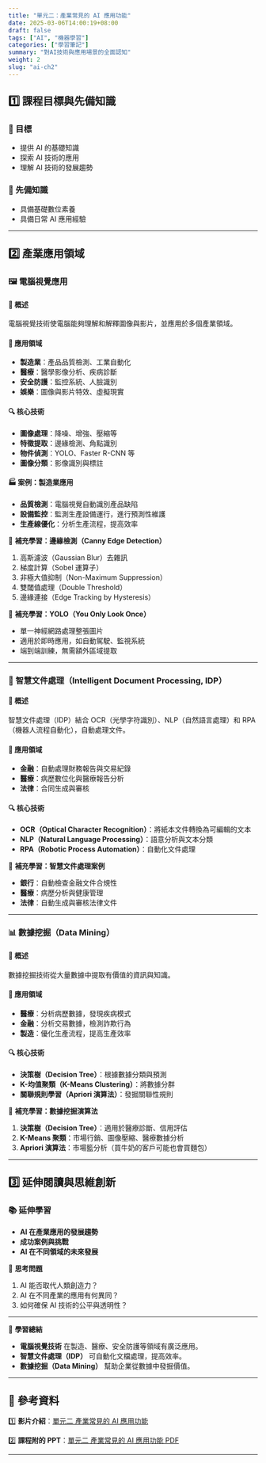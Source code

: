 ```yaml
---
title: "單元二：產業常見的 AI 應用功能"
date: 2025-03-06T14:00:19+08:00
draft: false
tags: ["AI", "機器學習"]
categories: ["學習筆記"]
summary: "對AI技術與應用場景的全面認知"
weight: 2
slug: "ai-ch2"
---
```


## 1️⃣ 課程目標與先備知識

### 📍 目標

- 提供 AI 的基礎知識
- 探索 AI 技術的應用
- 理解 AI 技術的發展趨勢

### 📌 先備知識

- 具備基礎數位素養
- 具備日常 AI 應用經驗

---

## 2️⃣ 產業應用領域

### 🖼️ **電腦視覺應用**

#### 📍 概述

電腦視覺技術使電腦能夠理解和解釋圖像與影片，並應用於多個產業領域。

#### 📌 應用領域

- **製造業**：產品品質檢測、工業自動化
- **醫療**：醫學影像分析、疾病診斷
- **安全防護**：監控系統、人臉識別
- **娛樂**：圖像與影片特效、虛擬現實

#### 🔍 **核心技術**

- **圖像處理**：降噪、增強、壓縮等
- **特徵提取**：邊緣檢測、角點識別
- **物件偵測**：YOLO、Faster R-CNN 等
- **圖像分類**：影像識別與標註

#### 🏭 **案例：製造業應用**

- **品質檢測**：電腦視覺自動識別產品缺陷
- **設備監控**：監測生產設備運行，進行預測性維護
- **生產線優化**：分析生產流程，提高效率

📌 **補充學習：邊緣檢測（Canny Edge Detection）**

1. 高斯濾波（Gaussian Blur）去雜訊
2. 梯度計算（Sobel 運算子）
3. 非極大值抑制（Non-Maximum Suppression）
4. 雙閾值處理（Double Threshold）
5. 邊緣連接（Edge Tracking by Hysteresis）

📌 **補充學習：YOLO（You Only Look Once）**

- 單一神經網路處理整張圖片
- 適用於即時應用，如自動駕駛、監視系統
- 端到端訓練，無需額外區域提取

---

### 📝 **智慧文件處理（Intelligent Document Processing, IDP）**

#### 📍 概述

智慧文件處理（IDP）結合 OCR（光學字符識別）、NLP（自然語言處理）和 RPA（機器人流程自動化），自動處理文件。

#### 📌 應用領域

- **金融**：自動處理財務報告與交易紀錄
- **醫療**：病歷數位化與醫療報告分析
- **法律**：合同生成與審核

#### 🔍 **核心技術**

- **OCR（Optical Character Recognition）**：將紙本文件轉換為可編輯的文本
- **NLP（Natural Language Processing）**：語意分析與文本分類
- **RPA（Robotic Process Automation）**：自動化文件處理

📌 **補充學習：智慧文件處理案例**

- **銀行**：自動檢查金融文件合規性
- **醫療**：病歷分析與健康管理
- **法律**：自動生成與審核法律文件

---

### 📊 **數據挖掘（Data Mining）**

#### 📍 概述

數據挖掘技術從大量數據中提取有價值的資訊與知識。

#### 📌 應用領域

- **醫療**：分析病歷數據，發現疾病模式
- **金融**：分析交易數據，檢測詐欺行為
- **製造**：優化生產流程，提高生產效率

#### 🔍 **核心技術**

- **決策樹（Decision Tree）**：根據數據分類與預測
- **K-均值聚類（K-Means Clustering）**：將數據分群
- **關聯規則學習（Apriori 演算法）**：發掘關聯性規則

📌 **補充學習：數據挖掘演算法**

1. **決策樹（Decision Tree）**：適用於醫療診斷、信用評估
2. **K-Means 聚類**：市場行銷、圖像壓縮、醫療數據分析
3. **Apriori 演算法**：市場籃分析（買牛奶的客戶可能也會買麵包）

---

## 3️⃣ 延伸閱讀與思維創新

### 📚 延伸學習

- **AI 在產業應用的發展趨勢**
- **成功案例與挑戰**
- **AI 在不同領域的未來發展**

📌 **思考問題**

1. AI 能否取代人類創造力？
2. AI 在不同產業的應用有何異同？
3. 如何確保 AI 技術的公平與透明性？

---

🏁 **學習總結**

- **電腦視覺技術** 在製造、醫療、安全防護等領域有廣泛應用。
- **智慧文件處理（IDP）** 可自動化文檔處理，提高效率。
- **數據挖掘（Data Mining）** 幫助企業從數據中發掘價值。

---

## 📌 參考資料

1️⃣ **影片介紹**：[單元二 產業常見的 AI 應用功能](https://aimfg.org.tw/online_course/ai_training_2/03ff2b8ab53b4421b5a616d28c4d298b/3d6d06a0c624437f84b8321d6bb193da)

2️⃣ **課程附的 PPT**：[單元二 產業常見的 AI 應用功能 PDF](https://storage.aimfg.org.tw/uploads/course/ai_training_2/單元二%20產業常見的AI應用功能.pdf)

---

